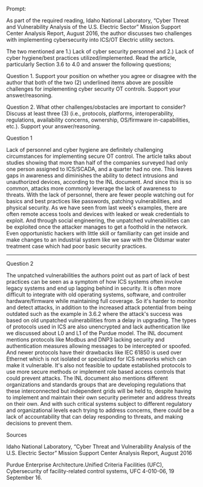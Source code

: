 Prompt:

As part of the required reading, Idaho National Laboratory, “Cyber Threat and Vulnerability Analysis of the U.S. Electric Sector” Mission Support Center Analysis Report, August 2016, the author discusses two challenges with implementing cybersecurity into ICS/OT Electric utility sectors. 

The two mentioned are 1.) Lack of cyber security personnel and 2.) Lack of cyber hygiene/best practices utilized/implemented.   Read the article, particularly Section 3.6 to 4.0 and answer the following questions;

Question 1. Support your position on whether you agree or disagree with the author that both of the two (2) underlined items above are possible challenges for implementing cyber security OT controls.   Support your answer/reasoning.

Question 2. What other challenges/obstacles are important to consider?  Discuss at least three (3)  (i.e., protocols, platforms, interoperability, regulations, availability concerns, ownership, OS/firmware in-capabilities, etc.).   Support your answer/reasoning.

Question 1

Lack of personnel and cyber hygiene are definitely challenging circumstances for implementing secure OT control. The article talks about studies showing that more than half of the companies surveyed had only one person assigned to ICS/SCADA, and a quarter had no one. This leaves gaps in awareness and diminishes the ability to detect intrusions and unauthorized devices, according to the INL document. And since this is so common, attacks more commonly leverage the lack of awareness to threats. With the lack of personnel, there are fewer people watching out for basics and best practices like passwords, patching vulnerabilities, and physical security. As we have seen from last week's examples, there are often remote access tools and devices with leaked or weak credentials to exploit. And through social engineering, the unpatched vulnerabilities can be exploited once the attacker manages to get a foothold in the network. Even opportunistic hackers with little skill or familiarity can get inside and make changes to an industrial system like we saw with the Oldsmar water treatment case which had poor basic security practices. 

---

Question 2

The unpatched vulnerabilities the authors point out as part of lack of best practices can be seen as a symptom of how ICS systems often involve legacy systems and end up lagging behind in security. It is often more difficult to integrate with old operating systems, software, and controller hardware/firmware while maintaining full coverage. So it's harder to monitor and detect attacks, in addition to the increased attack potential from being outdated such as the example in 3.6.2 where the attack's success was based on old unpatched vulnerabilities from a delay in upgrading. The types of protocols used in ICS are also unencrypted and lack authentication like we discussed about L0 and L1 of the Purdue model. The INL document mentions protocols like Modbus and DNP3 lacking security and authentication measures allowing messages to be intercepted or spoofed. And newer protocols have their drawbacks like IEC 61850 is used over Ethernet which is not isolated or specialized for ICS networks which can make it vulnerable. It's also not feasible to update established protocols to use more secure methods or implement role based access controls that could prevent attacks. The INL document also mentions different organizations and standards groups that are developing regulations that these interconnected but independent grids will be held to, despite having to implement and maintain their own security perimeter and address threats on their own. And with such critical systems subject to different regulatory and organizational levels each trying to address concerns, there could be a lack of accountability that can delay responding to threats, and making decisions to prevent them. 

Sources

Idaho National Laboratory, “Cyber Threat and Vulnerability Analysis of the U.S. Electric Sector” Mission Support Center Analysis Report, August 2016

Purdue Enterprise Architecture.Unified Criteria Facilities (UFC), Cybersecurity of facility-related control systems, UFC 4-010-06, 19 September 16.